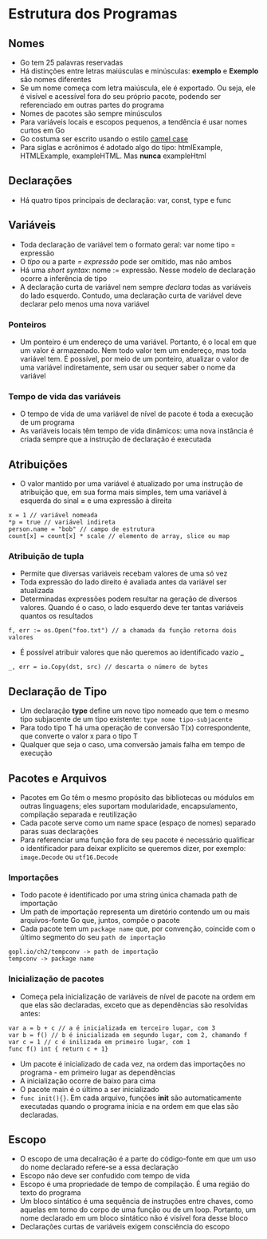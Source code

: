 # Estrutura dos Programas

## Nomes

- Go tem 25 palavras reservadas
- Há distinções entre letras maiúsculas e minúsculas: **exemplo** e **Exemplo** são nomes diferentes
- Se um nome começa com letra maiúscula, ele é exportado. Ou seja, ele é visível e acessível fora do seu próprio pacote, podendo ser referenciado em outras partes do programa
- Nomes de pacotes são sempre minúsculos
- Para variáveis locais e escopos pequenos, a tendência é usar nomes curtos em Go
- Go costuma ser escrito usando o estilo [camel case](https://pt.wikipedia.org/wiki/CamelCase#:~:text=CamelCase%20%C3%A9%20a%20denomina%C3%A7%C3%A3o%20em,defini%C3%A7%C3%B5es%20de%20classes%20e%20objetos.)
- Para siglas e acrônimos é adotado algo do tipo: htmlExample, HTMLExample, exampleHTML. Mas **nunca** exampleHtml

## Declarações

- Há quatro tipos principais de declaração: var, const, type e func

## Variáveis

- Toda declaração de variável tem o formato geral: var nome tipo = expressão
- O *tipo* ou a parte *= expressão* pode ser omitido, mas não ambos
- Há uma *short syntax*: nome := expressão. Nesse modelo de declaração ocorre a inferência de tipo
- A declaração curta de variável nem sempre *declara* todas as variáveis do lado esquerdo. Contudo, uma declaração curta de variável deve declarar pelo menos uma nova variável

### Ponteiros

- Um ponteiro é um endereço de uma variável. Portanto, é o local em que um valor é armazenado. Nem todo valor tem um endereço, mas toda variável tem. É possível, por meio de um ponteiro, atualizar o valor de uma variável indiretamente, sem usar ou sequer saber o nome da variável

### Tempo de vida das variáveis

- O tempo de vida de uma variável de nível de pacote é toda a execução de um programa
- As variáveis locais têm tempo de vida dinâmicos: uma nova instância é criada sempre que a instrução de declaração é executada

## Atribuições

- O valor mantido por uma variável é atualizado por uma instrução de atribuição que, em sua forma mais simples, tem uma variável à esquerda do sinal **=** e uma expressão à direita

```
x = 1 // variável nomeada
*p = true // variável indireta
person.name = "bob" // campo de estrutura
count[x] = count[x] * scale // elemento de array, slice ou map
```

### Atribuição de tupla

- Permite que diversas variáveis recebam valores de uma só vez
- Toda expressão do lado direito é avaliada antes da variável ser atualizada
- Determinadas expressões podem resultar na geração de diversos valores. Quando é o caso, o lado esquerdo deve ter tantas variáveis quantos os resultados

```
f, err := os.Open("foo.txt") // a chamada da função retorna dois valores
```

- É possível atribuir valores que não queremos ao identificado vazio **_**

```
_, err = io.Copy(dst, src) // descarta o número de bytes
```

## Declaração de Tipo

- Um declaração **type** define um novo tipo nomeado que tem o mesmo tipo subjacente de um tipo existente: `type nome tipo-subjacente`
- Para todo tipo T há uma operação de conversão T(x) correspondente, que converte o valor x para o tipo T
- Qualquer que seja o caso, uma conversão jamais falha em tempo de execução

## Pacotes e Arquivos

- Pacotes em Go têm o mesmo propósito das bibliotecas ou módulos em outras linguagens; eles suportam modularidade, encapsulamento, compilação separada e reutilização
- Cada pacote serve como um name space (espaço de nomes) separado paras suas declarações
- Para referenciar uma função fora de seu pacote é necessário qualificar o identificador para deixar explícito se queremos dizer, por exemplo: `image.Decode` ou `utf16.Decode`

### Importações

- Todo pacote é identificado por uma string única chamada path de importação
- Um path de importação representa um diretório contendo um ou mais arquivos-fonte Go que, juntos, compõe o pacote
- Cada pacote tem um `package name` que, por convenção, coincide com o último segmento do seu `path de importação`

```
gopl.io/ch2/tempconv -> path de importação
tempconv -> package name
```
### Inicialização de pacotes

- Começa pela inicialização de variáveis de nível de pacote na ordem em que elas são declaradas, exceto que as dependências são resolvidas antes:

```
var a = b + c // a é inicializada em terceiro lugar, com 3
var b = f() // b é inicializada em segundo lugar, com 2, chamando f
var c = 1 // c é inilizada em primeiro lugar, com 1
func f() int { return c + 1}
```

- Um pacote é inicializado de cada vez, na ordem das importações no programa - em primeiro lugar as dependências
- A inicialização ocorre de baixo para cima
- O pacote main é o último a ser inicializado
- `func init(){}`. Em cada arquivo, funções **init** são automaticamente executadas quando o programa inicia e na ordem em que elas são declaradas.

## Escopo

- O escopo de uma decalração é a parte do código-fonte em que um uso do nome declarado refere-se a essa declaração
- Escopo não deve ser confudido com tempo de vida
- Escopo é uma propriedade de tempo de compilação. É uma região do texto do programa
- Um bloco sintático é uma sequência de instruções entre chaves, como aquelas em torno do corpo de uma função ou de um loop. Portanto, um nome declarado em um bloco sintático não é visível fora desse bloco
- Declarações curtas de variáveis exigem consciência do escopo